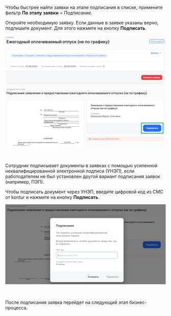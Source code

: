 Чтобы быстрее найти заявки на этапе подписания в списке, примените фильтр **По этапу заявки** *= Подписание.* 

Откройте необходимую заявку. Если данные в заявке указаны верно, подпишите документ. Для этого нажмите на кнопку **Подписать**.

![](./assets/3_.png)

<br>

Сотрудник подписывает документы в заявках с помощью усиленной неквалифицированной электронной подписи (УНЭП), если работодателем не был установлен другой вариант подписания заявок (например, ПЭП).

Чтобы подписать документ через УНЭП, введите цифровой код из СМС от kontur и нажмите на кнопку **Подписать**.

![](./assets/podpisanie.png) 

<br>

После подписания заявка перейдет на следующий этап бизнес-процесса.